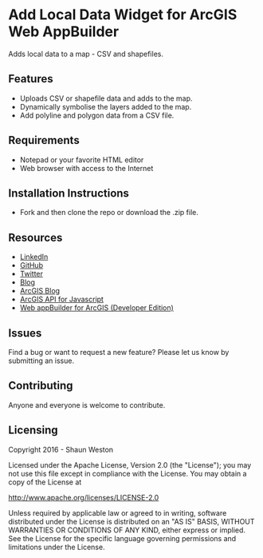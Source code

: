 # Add Local Data Widget for ArcGIS Web AppBuilder

Adds local data to a map - CSV and shapefiles.


## Features

* Uploads CSV or shapefile data and adds to the map.
* Dynamically symbolise the layers added to the map.
* Add polyline and polygon data from a CSV file.


## Requirements

* Notepad or your favorite HTML editor
* Web browser with access to the Internet


## Installation Instructions

* Fork and then clone the repo or download the .zip file. 


## Resources

* [LinkedIn](http://www.linkedin.com/in/sfweston)
* [GitHub](https://github.com/WestonSF)
* [Twitter](https://twitter.com/Westonelli)
* [Blog](http://westonelli.wordpress.com)
* [ArcGIS Blog](http://blogs.esri.com/esri/arcgis)
* [ArcGIS API for Javascript](https://developers.arcgis.com/en/javascript)
* [Web appBuilder for ArcGIS (Developer Edition)](https://developers.arcgis.com/web-appbuilder)


## Issues

Find a bug or want to request a new feature?  Please let us know by submitting an issue.


## Contributing

Anyone and everyone is welcome to contribute. 


## Licensing

Copyright 2016 - Shaun Weston

Licensed under the Apache License, Version 2.0 (the "License");
you may not use this file except in compliance with the License.
You may obtain a copy of the License at

   http://www.apache.org/licenses/LICENSE-2.0

Unless required by applicable law or agreed to in writing, software
distributed under the License is distributed on an "AS IS" BASIS,
WITHOUT WARRANTIES OR CONDITIONS OF ANY KIND, either express or implied.
See the License for the specific language governing permissions and
limitations under the License.